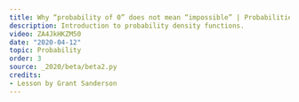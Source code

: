 ```yaml
---
title: Why “probability of 0” does not mean “impossible” | Probabilities of probabilities, part 2
description: Introduction to probability density functions.
video: ZA4JkHKZM50
date: "2020-04-12"
topic: Probability
order: 3
source: _2020/beta/beta2.py
credits:
- Lesson by Grant Sanderson
---
```

